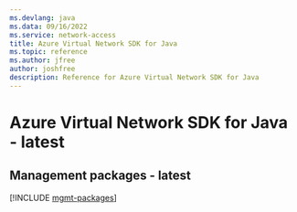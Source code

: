 ```yaml
---
ms.devlang: java
ms.data: 09/16/2022
ms.service: network-access
title: Azure Virtual Network SDK for Java
ms.topic: reference
ms.author: jfree
author: joshfree
description: Reference for Azure Virtual Network SDK for Java
---
```

# Azure Virtual Network SDK for Java - latest

## Management packages - latest
[!INCLUDE [mgmt-packages](virtual-network-mgmt-index.md)]